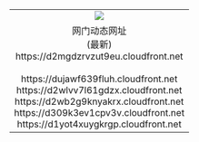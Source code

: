 ﻿<table>
  <tr></tr>
  <tr><td colspan=2 align=center><img src="https://d2mgdzrvzut9eu.cloudfront.net/Up/oGate.jpg" /></td></tr>
  <tr><td colspan=2 align=center>网门动态网址<br/>(最新)
<br>https://d2mgdzrvzut9eu.cloudfront.net
<br/>
<br>https://dujawf639fluh.cloudfront.net
<br>https://d2wlvv7l61gdzx.cloudfront.net
<br>https://d2wb2g9knyakrx.cloudfront.net
<br>https://d309k3ev1cpv3v.cloudfront.net
<br>https://d1yot4xuygkrgp.cloudfront.net
    </td>
  </tr>
</table>
